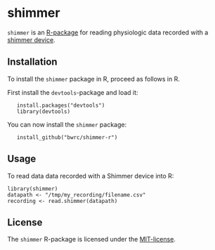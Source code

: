 shimmer
=======

`shimmer` is an [R-package](https://www.r-project.org/) for reading physiologic data recorded with a [shimmer device](http://www.shimmersensing.com/).

Installation
------------
To install the `shimmer` package in R, proceed as follows in R.

First install the `devtools`-package and load it:
```
   install.packages("devtools")
   library(devtools)
```

You can now install the `shimmer` package:
```
   install_github("bwrc/shimmer-r")
```

Usage
-----
To read data data recorded with a Shimmer device into R:

```
library(shimmer)
datapath <- "/tmp/my_recording/filename.csv"
recording <- read.shimmer(datapath)
```

License
-------
The `shimmer` R-package is licensed under the [MIT-license](http://opensource.org/licenses/MIT).

